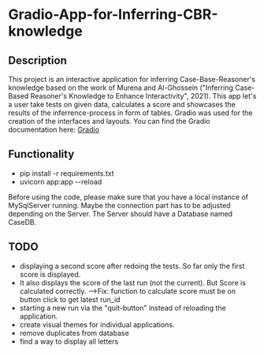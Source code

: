 # Gradio-App-for-Inferring-CBR-knowledge

## Description

This project is an interactive application for inferring Case-Base-Reasoner's knowledge based on the work of Murena and Al-Ghossein ("Inferring Case-Based Reasoner's Knowledge to Enhance Interactivity", 2021).
This app let's a user take tests on given data, calculates a score and showcases the results of the inferrence-process in form of tables.
Gradio was used for the creation of the interfaces and layouts. You can find the Gradio documentation here:
[Gradio](https://www.gradio.app/docs/interface)

## Functionality

- pip install -r requirements.txt
- uvicorn app:app --reload

Before using the code, please make sure that you have a local instance of MySqlServer running.
Maybe the connection part has to be adjusted depending on the Server.
The Server should have a Database named CaseDB.

## TODO

- displaying a second score after redoing the tests. So far only the first score is displayed.
- It also displays the score of the last run (not the current). But Score is calculated correctly.
  -->Fix: function to calculate score must be on button click to get latest run_id
- starting a new run via the "quit-button" instead of reloading the application.
- create visual themes for individual applications.
- remove duplicates from database
- find a way to display all letters
